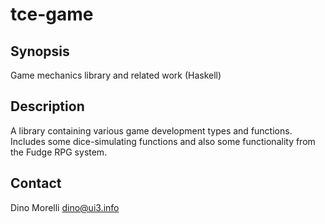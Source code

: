 # tce-game


## Synopsis

Game mechanics library and related work (Haskell)


## Description

A library containing various game development types and
functions. Includes some dice-simulating functions and also some
functionality from the Fudge RPG system.


## Contact

Dino Morelli <dino@ui3.info>
